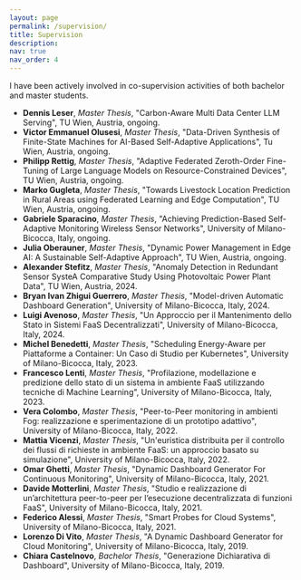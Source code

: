 ```yaml
---
layout: page
permalink: /supervision/
title: Supervision
description:
nav: true
nav_order: 4
---
```


I have been actively involved in co-supervision activities of both bachelor and
master students.

- **Dennis Leser**, _Master Thesis_, "Carbon-Aware Multi Data Center LLM Serving", TU Wien, Austria, ongoing.
- **Victor Emmanuel Olusesi**, _Master Thesis_, "Data-Driven Synthesis of Finite-State Machines for AI-Based Self-Adaptive Applications", Tu Wien, Austria, ongoing.
- **Philipp Rettig**, _Master Thesis_, "Adaptive Federated Zeroth-Order Fine-Tuning of Large Language Models on Resource-Constrained Devices", TU Wien, Austria, ongoing.
- **Marko Gugleta**, _Master Thesis_, "Towards Livestock Location Prediction in Rural Areas using Federated Learning and Edge Computation", TU Wien, Austria, ongoing.
- **Gabriele Sparacino**, _Master Thesis_, "Achieving Prediction-Based Self-Adaptive Monitoring Wireless Sensor Networks", University of Milano-Bicocca, Italy, ongoing.
- **Julia Oberauner**, _Master Thesis_, "Dynamic Power Management in Edge AI: A Sustainable Self-Adaptive Approach", TU Wien, Austria, ongoing.
- **Alexander Stefitz**, _Master Thesis_, "Anomaly Detection in Redundant Sensor SysteA Comparative Study Using Photovoltaic Power Plant Data", TU Wien, Austria, 2024.
- **Bryan Ivan Zhigui Guerrero**, _Master Thesis_, "Model-driven Automatic Dashboard Generation", University of Milano-Bicocca, Italy, 2024.
- **Luigi Avenoso**, _Master Thesis_, "Un Approccio per il Mantenimento dello Stato in Sistemi FaaS Decentralizzati", University of Milano-Bicocca, Italy, 2024.
- **Michel Benedetti**, _Master Thesis_, "Scheduling Energy-Aware per Piattaforme a Container: Un Caso di Studio per Kubernetes", University of Milano-Bicocca, Italy, 2023.
- **Francesco Lenti**, _Master Thesis_, "Profilazione, modellazione e predizione dello stato di un sistema in ambiente FaaS utilizzando tecniche di Machine Learning", University of Milano-Bicocca, Italy, 2023.
- **Vera Colombo**, _Master Thesis_, "Peer-to-Peer monitoring in ambienti Fog: realizzazione e sperimentazione di un prototipo adattivo", University of Milano-Bicocca, Italy, 2022.
- **Mattia Vicenzi**, _Master Thesis_, "Un'euristica distribuita per il controllo dei flussi di richieste in ambiente FaaS: un approccio basato su simulazione", University of Milano-Bicocca, Italy, 2022.
- **Omar Ghetti**, _Master Thesis_, "Dynamic Dashboard Generator For Continuous Monitoring", University of Milano-Bicocca, Italy, 2021.
- **Davide Motterlini**, _Master Thesis_, "Studio e realizzazione di un’architettura peer-to-peer per l’esecuzione decentralizzata di funzioni FaaS", University of Milano-Bicocca, Italy, 2021.
- **Federico Alessi**, _Master Thesis_, "Smart Probes for Cloud Systems", University of Milano-Bicocca, Italy, 2021.
- **Lorenzo Di Vito**, _Master Thesis_, "A Dynamic Dashboard Generator for Cloud Monitoring", University of Milano-Bicocca, Italy, 2019.
- **Chiara Castelnovo**, _Bachelor Thesis_, "Generazione Dichiarativa di Dashboard", University of Milano-Bicocca, Italy, 2019.